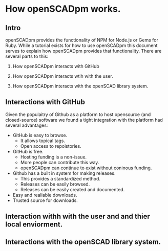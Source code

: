 # How openSCADpm works.

## Intro
openSCADpm provides the functionality of NPM for Node.js or Gems for Ruby. While a tutorial exists for how to use openSCADpm this document serves to explain how openSCADpm provides that functionality. There are several parts to this:

1. How openSCADpm interacts with GitHub

2. How openSCADpm interacts wtih with the user.

3. How openSCADpm interacts with the openSCAD library system.

## Interactions with GitHub

Given the populaitry of Github as a platform to host opensource (and closed-source) software we found a tight integration with the platform had several advantages:

* GitHub is easy to browse.
  * It allows topical tags.
  * Open access to repoistories.
* GitHub is free. 
  * Hosting funding is a non-issue.
  * More people can contribute this way.
  * openSCADpm can continue to exist without coninous funding.
* Github has a built in system for making releases.
  * This provides a standardized method.
  * Releases can be easily browsed.
  * Releases can be easily created and documented.
* Easy and realiable downloads.
* Trusted source for downloads.
 

## Interaction withh with the user and and thier local enviorment.

## Interactions with the openSCAD library system.

